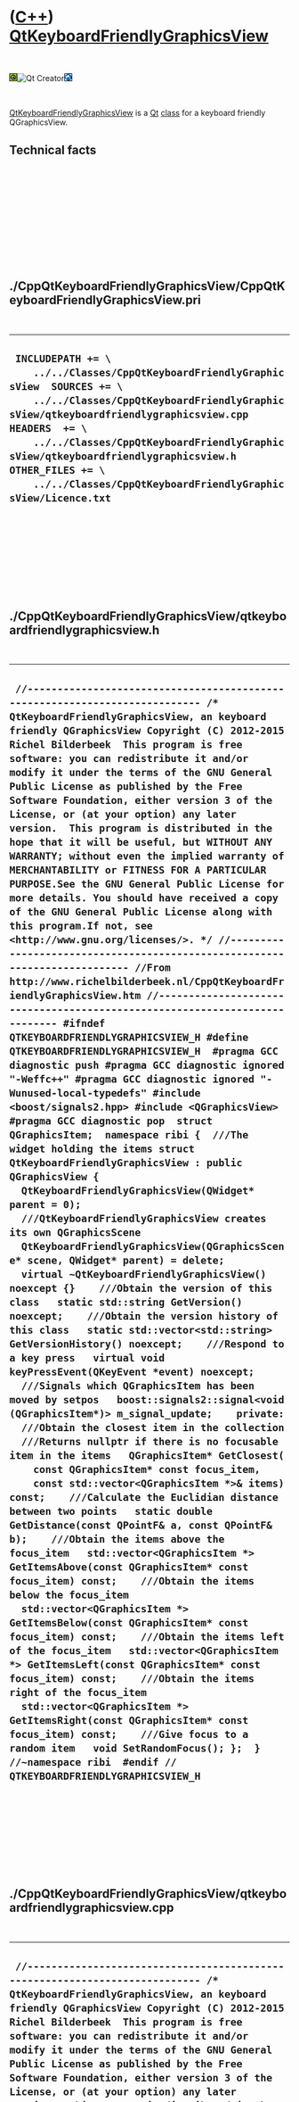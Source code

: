 
 

 

 

 

 

([C++](Cpp.md)) [QtKeyboardFriendlyGraphicsView](CppQtKeyboardFriendlyGraphicsView.md)
========================================================================================

 

![Qt](PicQt.png)![Qt
Creator](PicQtCreator.png)![Lubuntu](PicLubuntu.png)

 

[QtKeyboardFriendlyGraphicsView](CppQtKeyboardFriendlyGraphicsView.md)
is a [Qt](CppQt.md) [class](CppClass.md) for a keyboard friendly
QGraphicsView.

Technical facts
---------------

 

 

 

 

 

 

./CppQtKeyboardFriendlyGraphicsView/CppQtKeyboardFriendlyGraphicsView.pri
-------------------------------------------------------------------------

 

  --------------------------------------------------------------------------------------------------------------------------------------------------------------------------------------------------------------------------------------------------------------------------------------------------------------------------------------------------------------------
  ` INCLUDEPATH += \     ../../Classes/CppQtKeyboardFriendlyGraphicsView  SOURCES += \     ../../Classes/CppQtKeyboardFriendlyGraphicsView/qtkeyboardfriendlygraphicsview.cpp  HEADERS  += \     ../../Classes/CppQtKeyboardFriendlyGraphicsView/qtkeyboardfriendlygraphicsview.h  OTHER_FILES += \     ../../Classes/CppQtKeyboardFriendlyGraphicsView/Licence.txt`
  --------------------------------------------------------------------------------------------------------------------------------------------------------------------------------------------------------------------------------------------------------------------------------------------------------------------------------------------------------------------

 

 

 

 

 

./CppQtKeyboardFriendlyGraphicsView/qtkeyboardfriendlygraphicsview.h
--------------------------------------------------------------------

 

  ----------------------------------------------------------------------------------------------------------------------------------------------------------------------------------------------------------------------------------------------------------------------------------------------------------------------------------------------------------------------------------------------------------------------------------------------------------------------------------------------------------------------------------------------------------------------------------------------------------------------------------------------------------------------------------------------------------------------------------------------------------------------------------------------------------------------------------------------------------------------------------------------------------------------------------------------------------------------------------------------------------------------------------------------------------------------------------------------------------------------------------------------------------------------------------------------------------------------------------------------------------------------------------------------------------------------------------------------------------------------------------------------------------------------------------------------------------------------------------------------------------------------------------------------------------------------------------------------------------------------------------------------------------------------------------------------------------------------------------------------------------------------------------------------------------------------------------------------------------------------------------------------------------------------------------------------------------------------------------------------------------------------------------------------------------------------------------------------------------------------------------------------------------------------------------------------------------------------------------------------------------------------------------------------------------------------------------------------------------------------------------------------------------------------------------------------------------------------------------------------------------------------------------------------------------------------------------------------------------------------------------------------------------------------------------------------------------------------------------------------------------------------------------------------------------------------------------------------------------------------------------------------------------------------------------------------------------------------------------------------------------------------------------------------------------------------------------------------------------------------------------------------------------------------------------------------------------------------------------------------------------------------------------------------------------
  ` //--------------------------------------------------------------------------- /* QtKeyboardFriendlyGraphicsView, an keyboard friendly QGraphicsView Copyright (C) 2012-2015 Richel Bilderbeek  This program is free software: you can redistribute it and/or modify it under the terms of the GNU General Public License as published by the Free Software Foundation, either version 3 of the License, or (at your option) any later version.  This program is distributed in the hope that it will be useful, but WITHOUT ANY WARRANTY; without even the implied warranty of MERCHANTABILITY or FITNESS FOR A PARTICULAR PURPOSE.See the GNU General Public License for more details. You should have received a copy of the GNU General Public License along with this program.If not, see <http://www.gnu.org/licenses/>. */ //--------------------------------------------------------------------------- //From http://www.richelbilderbeek.nl/CppQtKeyboardFriendlyGraphicsView.htm //--------------------------------------------------------------------------- #ifndef QTKEYBOARDFRIENDLYGRAPHICSVIEW_H #define QTKEYBOARDFRIENDLYGRAPHICSVIEW_H  #pragma GCC diagnostic push #pragma GCC diagnostic ignored "-Weffc++" #pragma GCC diagnostic ignored "-Wunused-local-typedefs" #include <boost/signals2.hpp> #include <QGraphicsView> #pragma GCC diagnostic pop  struct QGraphicsItem;  namespace ribi {  ///The widget holding the items struct QtKeyboardFriendlyGraphicsView : public QGraphicsView {   QtKeyboardFriendlyGraphicsView(QWidget* parent = 0);    ///QtKeyboardFriendlyGraphicsView creates its own QGraphicsScene   QtKeyboardFriendlyGraphicsView(QGraphicsScene* scene, QWidget* parent) = delete;    virtual ~QtKeyboardFriendlyGraphicsView() noexcept {}    ///Obtain the version of this class   static std::string GetVersion() noexcept;    ///Obtain the version history of this class   static std::vector<std::string> GetVersionHistory() noexcept;    ///Respond to a key press   virtual void keyPressEvent(QKeyEvent *event) noexcept;    ///Signals which QGraphicsItem has been moved by setpos   boost::signals2::signal<void (QGraphicsItem*)> m_signal_update;    private:    ///Obtain the closest item in the collection   ///Returns nullptr if there is no focusable item in the items   QGraphicsItem* GetClosest(     const QGraphicsItem* const focus_item,     const std::vector<QGraphicsItem *>& items) const;    ///Calculate the Euclidian distance between two points   static double GetDistance(const QPointF& a, const QPointF& b);    ///Obtain the items above the focus_item   std::vector<QGraphicsItem *> GetItemsAbove(const QGraphicsItem* const focus_item) const;    ///Obtain the items below the focus_item   std::vector<QGraphicsItem *> GetItemsBelow(const QGraphicsItem* const focus_item) const;    ///Obtain the items left of the focus_item   std::vector<QGraphicsItem *> GetItemsLeft(const QGraphicsItem* const focus_item) const;    ///Obtain the items right of the focus_item   std::vector<QGraphicsItem *> GetItemsRight(const QGraphicsItem* const focus_item) const;    ///Give focus to a random item   void SetRandomFocus(); };  } //~namespace ribi  #endif // QTKEYBOARDFRIENDLYGRAPHICSVIEW_H`
  ----------------------------------------------------------------------------------------------------------------------------------------------------------------------------------------------------------------------------------------------------------------------------------------------------------------------------------------------------------------------------------------------------------------------------------------------------------------------------------------------------------------------------------------------------------------------------------------------------------------------------------------------------------------------------------------------------------------------------------------------------------------------------------------------------------------------------------------------------------------------------------------------------------------------------------------------------------------------------------------------------------------------------------------------------------------------------------------------------------------------------------------------------------------------------------------------------------------------------------------------------------------------------------------------------------------------------------------------------------------------------------------------------------------------------------------------------------------------------------------------------------------------------------------------------------------------------------------------------------------------------------------------------------------------------------------------------------------------------------------------------------------------------------------------------------------------------------------------------------------------------------------------------------------------------------------------------------------------------------------------------------------------------------------------------------------------------------------------------------------------------------------------------------------------------------------------------------------------------------------------------------------------------------------------------------------------------------------------------------------------------------------------------------------------------------------------------------------------------------------------------------------------------------------------------------------------------------------------------------------------------------------------------------------------------------------------------------------------------------------------------------------------------------------------------------------------------------------------------------------------------------------------------------------------------------------------------------------------------------------------------------------------------------------------------------------------------------------------------------------------------------------------------------------------------------------------------------------------------------------------------------------------------------------------------------

 

 

 

 

 

./CppQtKeyboardFriendlyGraphicsView/qtkeyboardfriendlygraphicsview.cpp
----------------------------------------------------------------------

 

  ----------------------------------------------------------------------------------------------------------------------------------------------------------------------------------------------------------------------------------------------------------------------------------------------------------------------------------------------------------------------------------------------------------------------------------------------------------------------------------------------------------------------------------------------------------------------------------------------------------------------------------------------------------------------------------------------------------------------------------------------------------------------------------------------------------------------------------------------------------------------------------------------------------------------------------------------------------------------------------------------------------------------------------------------------------------------------------------------------------------------------------------------------------------------------------------------------------------------------------------------------------------------------------------------------------------------------------------------------------------------------------------------------------------------------------------------------------------------------------------------------------------------------------------------------------------------------------------------------------------------------------------------------------------------------------------------------------------------------------------------------------------------------------------------------------------------------------------------------------------------------------------------------------------------------------------------------------------------------------------------------------------------------------------------------------------------------------------------------------------------------------------------------------------------------------------------------------------------------------------------------------------------------------------------------------------------------------------------------------------------------------------------------------------------------------------------------------------------------------------------------------------------------------------------------------------------------------------------------------------------------------------------------------------------------------------------------------------------------------------------------------------------------------------------------------------------------------------------------------------------------------------------------------------------------------------------------------------------------------------------------------------------------------------------------------------------------------------------------------------------------------------------------------------------------------------------------------------------------------------------------------------------------------------------------------------------------------------------------------------------------------------------------------------------------------------------------------------------------------------------------------------------------------------------------------------------------------------------------------------------------------------------------------------------------------------------------------------------------------------------------------------------------------------------------------------------------------------------------------------------------------------------------------------------------------------------------------------------------------------------------------------------------------------------------------------------------------------------------------------------------------------------------------------------------------------------------------------------------------------------------------------------------------------------------------------------------------------------------------------------------------------------------------------------------------------------------------------------------------------------------------------------------------------------------------------------------------------------------------------------------------------------------------------------------------------------------------------------------------------------------------------------------------------------------------------------------------------------------------------------------------------------------------------------------------------------------------------------------------------------------------------------------------------------------------------------------------------------------------------------------------------------------------------------------------------------------------------------------------------------------------------------------------------------------------------------------------------------------------------------------------------------------------------------------------------------------------------------------------------------------------------------------------------------------------------------------------------------------------------------------------------------------------------------------------------------------------------------------------------------------------------------------------------------------------------------------------------------------------------------------------------------------------------------------------------------------------------------------------------------------------------------------------------------------------------------------------------------------------------------------------------------------------------------------------------------------------------------------------------------------------------------------------------------------------------------------------------------------------------------------------------------------------------------------------------------------------------------------------------------------------------------------------------------------------------------------------------------------------------------------------------------------------------------------------------------------------------------------------------------------------------------------------------------------------------------------------------------------------------------------------------------------------------------------------------------------------------------------------------------------------------------------------------------------------------------------------------------------------------------------------------------------------------------------------------------------------------------------------------------------------------------------------------------------------------------------------------------------------------------------------------------------------------------------------------------------------------------------------------------------------------------------------------------------------------------------------------------------------------------------------------------------------------------------------------------------------------------------------------------------------------------------------------------------------------------------------------------------------------------------------------------------------------------------------------------------------------------------------------------------------------------------------------------------------------------------------------------------------------------------------------------------------------------------------------------------------------------------------------------------------------------------------------------------------------------------------------------------------------------------------------------------------------------------------------------------------------------------------------------------------------------------------------------------------------------------------------------------------------------------------------------------------------------------------------------------------------------------------------------------------------------------------------------------------------------------------------------------------------------------------------------------------------------------------------------------------------------------------------------------------------------------------------------------------------------------------------------------------------------------------------------------------------------------------------------------------------------------------------------------------------------------------------------------------------------------------------------------------------------------------------------------------------------------------------------------------------------------------------------------------------------------------------------------------------------------------------------------------------------------------------------------------------------------------------------------------------------------------------------------------------------------------------------------------------------------------------------------------------------------------------------------------------------------------------------------------------------------------------------------------------------------------------------------------------------------------------------------------------------------------------------------------------------------------------------------------------------------------------------------------------------------------------------------------------------------------------------------------------------------------------------------------------------------------------------------------------------------------------------------------------------------------------------------------------------------------------------------------------------------------------------------------------------------------------------------------------------------------------------------------------------------------------------------------------------------------------------------------------------------------------------------------------------------------------------------------------------------------------------------------------------------------------------------------------------------------------------------------------------------------------------------------------------------------------------------------------------------------------------------------------------------------------------------------------------------------------------------------------------------------------------------------------------------------------------------------------------------------------------------------------------------------------------------------------------------------------------------------------------------------------------------------------------------------------------------------------------------------------------------------------------------------------------------------------------------------------------------------------------------------------------------------------------------------------------------------------------------------------------------------------------------------------------------------------------------------------------------------------------------------------------------------------------------------------------------------------------------------------------------------------
  ` //--------------------------------------------------------------------------- /* QtKeyboardFriendlyGraphicsView, an keyboard friendly QGraphicsView Copyright (C) 2012-2015 Richel Bilderbeek  This program is free software: you can redistribute it and/or modify it under the terms of the GNU General Public License as published by the Free Software Foundation, either version 3 of the License, or (at your option) any later version.  This program is distributed in the hope that it will be useful, but WITHOUT ANY WARRANTY; without even the implied warranty of MERCHANTABILITY or FITNESS FOR A PARTICULAR PURPOSE.See the GNU General Public License for more details. You should have received a copy of the GNU General Public License along with this program.If not, see <http://www.gnu.org/licenses/>. */ //--------------------------------------------------------------------------- //From http://www.richelbilderbeek.nl/CppQtKeyboardFriendlyGraphicsView.htm //--------------------------------------------------------------------------- #pragma GCC diagnostic push #pragma GCC diagnostic ignored "-Weffc++" #include "qtkeyboardfriendlygraphicsview.h"  #include <cassert> #include <cmath> #include <iostream> #include <QGraphicsScene> #include <QKeyEvent> #include <QGraphicsSimpleTextItem>  //#include "conceptmaphelper.h" #pragma GCC diagnostic pop  ribi::QtKeyboardFriendlyGraphicsView::QtKeyboardFriendlyGraphicsView(QWidget* parent)   : QGraphicsView(new QGraphicsScene,parent),     m_signal_update{} {  }  QGraphicsItem* ribi::QtKeyboardFriendlyGraphicsView::GetClosest(   const QGraphicsItem* const focus_item,   const std::vector<QGraphicsItem *>& items) const {   assert(!items.empty());   assert(std::count(items.begin(),items.end(),focus_item) == 0);    QGraphicsItem* best = nullptr;   double best_distance = std::numeric_limits<double>::max();   for (QGraphicsItem* const item:items)   {     if (!(item->flags() & QGraphicsItem::ItemIsFocusable)) continue;     if (!(item->isVisible())) continue;      assert(item != focus_item);     const double distance = GetDistance(focus_item->pos(),item->pos());     if (distance < best_distance)     {       best_distance = distance;       best = item;     }   }   return best; //best can be nullptr }  double ribi::QtKeyboardFriendlyGraphicsView::GetDistance(const QPointF& a, const QPointF& b) {   const double dx = a.x() - b.x();   const double dy = a.y() - b.y();   return std::sqrt((dx * dx) + (dy * dy)); }  std::vector<QGraphicsItem *> ribi::QtKeyboardFriendlyGraphicsView::GetItemsAbove(const QGraphicsItem* const focus_item) const {   std::vector<QGraphicsItem *> v;   const QList<QGraphicsItem *> items = this->items();   //Look for items between North-West and North-East first   for(QGraphicsItem* const item: items)   {     const double dy = item->pos().y() - focus_item->pos().y();     if (dy < 0.0)  //Use '<' (instead of '<=') to leave out focus_item     {       const double dx = item->pos().x() - focus_item->pos().x();       if (std::abs(dx) < std::abs(dy))       {         assert(item != focus_item);         v.push_back(item);       }     }   }   if (!v.empty()) return v;   //Look for items North (from West, through North, through East)   for(QGraphicsItem* const item: items)   {     const double dy = item->pos().y() - focus_item->pos().y();     if (dy < 0.0)  //Use '<' (instead of '<=') to leave out focus_item     {       assert(item != focus_item);       v.push_back(item);     }   }   return v; }  std::vector<QGraphicsItem *> ribi::QtKeyboardFriendlyGraphicsView::GetItemsBelow(const QGraphicsItem* const focus_item) const {   std::vector<QGraphicsItem *> v;   const QList<QGraphicsItem *> items = this->items();   //Look for items between South-East and South-West first   for(QGraphicsItem* const item: items)   {     const double dy = item->pos().y() - focus_item->pos().y();     if (dy > 0.0)  //Use '>' (instead of '>=') to leave out focus_item     {       const double dx = item->pos().x() - focus_item->pos().x();       if (std::abs(dx) < std::abs(dy))       {         assert(item != focus_item);         v.push_back(item);       }     }   }   if (!v.empty()) return v;   //Look for items South   for(QGraphicsItem* const item: items)   {     const double dy = item->pos().y() - focus_item->pos().y();     if (dy > 0.0)  //Use '>' (instead of '>=') to leave out focus_item     {       assert(item != focus_item);       v.push_back(item);     }   }   return v; }  std::vector<QGraphicsItem *> ribi::QtKeyboardFriendlyGraphicsView::GetItemsLeft(const QGraphicsItem* const focus_item) const {   std::vector<QGraphicsItem *> v;   const QList<QGraphicsItem *> items = this->items();   //Look for items between South-West and North-West first   for(QGraphicsItem* const item: items)   {     const double dx = item->pos().x() - focus_item->pos().x();     if (dx < 0.0)  //Use '<' (instead of '<=') to leave out focus_item     {       const double dy = item->pos().y() - focus_item->pos().y();       if (std::abs(dy) < std::abs(dx))       {         assert(item != focus_item);         v.push_back(item);       }     }   }   //Look for items Westwards   for(QGraphicsItem* const item: items)   {     const double dx = item->pos().x() - focus_item->pos().x();     if (dx < 0.0)  //Use '<' (instead of '<=') to leave out focus_item     {       assert(item != focus_item);       v.push_back(item);     }   }   return v; }  std::vector<QGraphicsItem *> ribi::QtKeyboardFriendlyGraphicsView::GetItemsRight(const QGraphicsItem* const focus_item) const {   std::vector<QGraphicsItem *> v;   const QList<QGraphicsItem *> items = this->items();   //Look for items between North-East and South-East first   for(QGraphicsItem* const item: items)   {     const double dx = item->pos().x() - focus_item->pos().x();     if (dx > 0.0) //Use '>' (instead of '>=') to leave out focus_item     {       const double dy = item->pos().y() - focus_item->pos().y();       if (std::abs(dy) < std::abs(dx))       {         assert(item != focus_item);         v.push_back(item);       }     }   }   //Look for items Eastwards   for(QGraphicsItem* const item: items)   {     const double dx = item->pos().x() - focus_item->pos().x();     if (dx > 0.0) //Use '>' (instead of '>=') to leave out focus_item     {       assert(item != focus_item);       v.push_back(item);     }   }   return v; }  std::string ribi::QtKeyboardFriendlyGraphicsView::GetVersion() noexcept {   return "1.1"; }  std::vector<std::string> ribi::QtKeyboardFriendlyGraphicsView::GetVersionHistory() noexcept {   return {     "2012-12-13: version 1.0: initial version",     "2012-12-31: version 1.1: improved moving focus"   }; }  void ribi::QtKeyboardFriendlyGraphicsView::keyPressEvent(QKeyEvent *event) noexcept {   if (event->modifiers() & Qt::ShiftModifier)   {     switch (event->key())     {       case Qt::Key_Up:       {         QGraphicsItem* const focus_item = scene()->focusItem();         if (!focus_item) { return; }         if (!(focus_item->flags() & QGraphicsItem::ItemIsMovable)) { return; }         focus_item->setPos(focus_item->pos() + QPointF(0.0,-10.0));         m_signal_update(focus_item);         scene()->update();         return;       }       case Qt::Key_Right:       {         QGraphicsItem* const focus_item = scene()->focusItem();         if (!focus_item) { return; }         if (!(focus_item->flags() & QGraphicsItem::ItemIsMovable)) { return; }         focus_item->setPos(focus_item->pos() + QPointF(10.0,0.0));         m_signal_update(focus_item);         scene()->update();         return;       }       case Qt::Key_Down:       {         QGraphicsItem* const focus_item = scene()->focusItem();         if (!focus_item) { return; }         if (!(focus_item->flags() & QGraphicsItem::ItemIsMovable)) { return; }         focus_item->setPos(focus_item->pos() + QPointF(0.0,10.0));         m_signal_update(focus_item);         scene()->update();         return;       }       case Qt::Key_Left:       {         QGraphicsItem* const focus_item = scene()->focusItem();         if (!focus_item) { return; }         if (!(focus_item->flags() & QGraphicsItem::ItemIsMovable)) { return; }         focus_item->setPos(focus_item->pos() + QPointF(-10.0,0.0));         m_signal_update(focus_item);         scene()->update();         return;       }     }   }    switch (event->key())   {     case Qt::Key_Up:     {       QGraphicsItem* const focus_item = scene()->focusItem();       if (!focus_item) { return; }       const std::vector<QGraphicsItem *> items = GetItemsAbove(focus_item);       if (items.empty()) { return; }       QGraphicsItem* const new_focus_item = GetClosest(focus_item,items);       if (!new_focus_item) return;       focus_item->setEnabled(false);       focus_item->clearFocus();       focus_item->setEnabled(true);       new_focus_item->setFocus();     }     break;     case Qt::Key_Tab:     case Qt::Key_Right:     {       QGraphicsItem* const focus_item = scene()->focusItem();       if (!focus_item) { return; }       const std::vector<QGraphicsItem *> items = GetItemsRight(focus_item);       if (items.empty()) { return; }       QGraphicsItem* const new_focus_item = GetClosest(focus_item,items);       if (!new_focus_item) return;       focus_item->setEnabled(false);       focus_item->clearFocus();       focus_item->setEnabled(true);       new_focus_item->setFocus();     }     break;     case Qt::Key_Down:     {       QGraphicsItem* const focus_item = scene()->focusItem();       if (!focus_item) { return; }       const std::vector<QGraphicsItem *> items = GetItemsBelow(focus_item);       if (items.empty()) { return; }       QGraphicsItem* const new_focus_item = GetClosest(focus_item,items);       if (!new_focus_item) return;       focus_item->setEnabled(false);       focus_item->clearFocus();       focus_item->setEnabled(true);       new_focus_item->setFocus();     }     break;     case Qt::Key_Left:     case Qt::Key_Backtab:     {       QGraphicsItem* const focus_item = scene()->focusItem();       if (!focus_item) { return; }       const std::vector<QGraphicsItem *> items = GetItemsLeft(focus_item);       if (items.empty()) { return; }       QGraphicsItem* const new_focus_item = GetClosest(focus_item,items);       if (!new_focus_item) return;       focus_item->setEnabled(false);       focus_item->clearFocus();       focus_item->setEnabled(true);       new_focus_item->setFocus();     }     break;     case Qt::Key_Space:     {       SetRandomFocus();     }     break;     case Qt::Key_Question:     {       if (const QGraphicsItem* const item = scene()->focusItem())       {         std::clog << __func__ << ": QGraphicsItem selected at ("           << item->pos().x() << ","           << item->pos().y() << ")"           << std::endl;       }       else       {         std::clog << __func__ << ": no QGraphicsItem selected" << std::endl;       }     }     break;   }    //Let QGraphicsView do the rest...   QGraphicsView::keyPressEvent(event);   this->update(); }  void ribi::QtKeyboardFriendlyGraphicsView::SetRandomFocus() {   //Let existing item lose focus   if (QGraphicsItem* const item = scene()->focusItem())   {     //Really lose focus     item->setEnabled(false);     item->clearFocus();     //item->setSelected(false); // #239     item->setEnabled(true);   }   //Let a random item receive focus   const QList<QGraphicsItem *> all_items = this->items();   QList<QGraphicsItem *> items;   std::copy_if(all_items.begin(),all_items.end(),std::back_inserter(items),     [](const QGraphicsItem* const item)     {       return (item->flags() & QGraphicsItem::ItemIsFocusable)         && item->isVisible();     }   );    if (!items.empty())   {     const int i = std::rand() % items.size();     items.at(i)->setFocus();     //items.at(i)->setSelected(true); // #239   } }`
  ----------------------------------------------------------------------------------------------------------------------------------------------------------------------------------------------------------------------------------------------------------------------------------------------------------------------------------------------------------------------------------------------------------------------------------------------------------------------------------------------------------------------------------------------------------------------------------------------------------------------------------------------------------------------------------------------------------------------------------------------------------------------------------------------------------------------------------------------------------------------------------------------------------------------------------------------------------------------------------------------------------------------------------------------------------------------------------------------------------------------------------------------------------------------------------------------------------------------------------------------------------------------------------------------------------------------------------------------------------------------------------------------------------------------------------------------------------------------------------------------------------------------------------------------------------------------------------------------------------------------------------------------------------------------------------------------------------------------------------------------------------------------------------------------------------------------------------------------------------------------------------------------------------------------------------------------------------------------------------------------------------------------------------------------------------------------------------------------------------------------------------------------------------------------------------------------------------------------------------------------------------------------------------------------------------------------------------------------------------------------------------------------------------------------------------------------------------------------------------------------------------------------------------------------------------------------------------------------------------------------------------------------------------------------------------------------------------------------------------------------------------------------------------------------------------------------------------------------------------------------------------------------------------------------------------------------------------------------------------------------------------------------------------------------------------------------------------------------------------------------------------------------------------------------------------------------------------------------------------------------------------------------------------------------------------------------------------------------------------------------------------------------------------------------------------------------------------------------------------------------------------------------------------------------------------------------------------------------------------------------------------------------------------------------------------------------------------------------------------------------------------------------------------------------------------------------------------------------------------------------------------------------------------------------------------------------------------------------------------------------------------------------------------------------------------------------------------------------------------------------------------------------------------------------------------------------------------------------------------------------------------------------------------------------------------------------------------------------------------------------------------------------------------------------------------------------------------------------------------------------------------------------------------------------------------------------------------------------------------------------------------------------------------------------------------------------------------------------------------------------------------------------------------------------------------------------------------------------------------------------------------------------------------------------------------------------------------------------------------------------------------------------------------------------------------------------------------------------------------------------------------------------------------------------------------------------------------------------------------------------------------------------------------------------------------------------------------------------------------------------------------------------------------------------------------------------------------------------------------------------------------------------------------------------------------------------------------------------------------------------------------------------------------------------------------------------------------------------------------------------------------------------------------------------------------------------------------------------------------------------------------------------------------------------------------------------------------------------------------------------------------------------------------------------------------------------------------------------------------------------------------------------------------------------------------------------------------------------------------------------------------------------------------------------------------------------------------------------------------------------------------------------------------------------------------------------------------------------------------------------------------------------------------------------------------------------------------------------------------------------------------------------------------------------------------------------------------------------------------------------------------------------------------------------------------------------------------------------------------------------------------------------------------------------------------------------------------------------------------------------------------------------------------------------------------------------------------------------------------------------------------------------------------------------------------------------------------------------------------------------------------------------------------------------------------------------------------------------------------------------------------------------------------------------------------------------------------------------------------------------------------------------------------------------------------------------------------------------------------------------------------------------------------------------------------------------------------------------------------------------------------------------------------------------------------------------------------------------------------------------------------------------------------------------------------------------------------------------------------------------------------------------------------------------------------------------------------------------------------------------------------------------------------------------------------------------------------------------------------------------------------------------------------------------------------------------------------------------------------------------------------------------------------------------------------------------------------------------------------------------------------------------------------------------------------------------------------------------------------------------------------------------------------------------------------------------------------------------------------------------------------------------------------------------------------------------------------------------------------------------------------------------------------------------------------------------------------------------------------------------------------------------------------------------------------------------------------------------------------------------------------------------------------------------------------------------------------------------------------------------------------------------------------------------------------------------------------------------------------------------------------------------------------------------------------------------------------------------------------------------------------------------------------------------------------------------------------------------------------------------------------------------------------------------------------------------------------------------------------------------------------------------------------------------------------------------------------------------------------------------------------------------------------------------------------------------------------------------------------------------------------------------------------------------------------------------------------------------------------------------------------------------------------------------------------------------------------------------------------------------------------------------------------------------------------------------------------------------------------------------------------------------------------------------------------------------------------------------------------------------------------------------------------------------------------------------------------------------------------------------------------------------------------------------------------------------------------------------------------------------------------------------------------------------------------------------------------------------------------------------------------------------------------------------------------------------------------------------------------------------------------------------------------------------------------------------------------------------------------------------------------------------------------------------------------------------------------------------------------------------------------------------------------------------------------------------------------------------------------------------------------------------------------------------------------------------------------------------------------------------------------------------------------------------------------------------------------------------------------------------------------------------------------------------------------------------------------------------------------------------------------------------------------------------------------------------------------------------------------------------------------------------------------------------------------------------------------------------------------------------------------------------------------------------------------------------------------------------------------------------------------------------------------------------------------------------------------------------------------------------------------------

 

 

 

 

 

 

